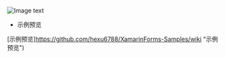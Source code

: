![Image text](https://github.com/hexu6788/XamarinForms-Samples/blob/master/doc/image/XamarinForms-Samples.png)

* 示例预览
 
[示例预览]https://github.com/hexu6788/XamarinForms-Samples/wiki "示例预览")

